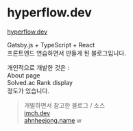 # hyperflow.dev

[hyperflow.dev](https://hyperflow.dev)

Gatsby.js + TypeScript + React<br/>
프론트엔드 연습하면서 만들게 된 블로그입니다.

개인적으로 개발한 것은 :<br>
About page<br>
Solved.ac Rank display<br>
정도가 있습니다.<br>

> 개발하면서 참고한 블로그 / 소스<br>
> [imch.dev](https://imch.dev)<br>
> [ahnheejong.name](https://ahnheejong.name/)
w 